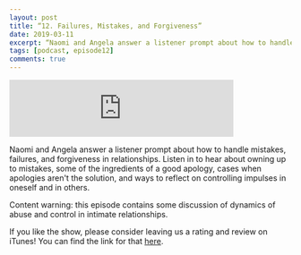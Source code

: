 ```yaml
---
layout: post
title: “12. Failures, Mistakes, and Forgiveness”
date: 2019-03-11
excerpt: “Naomi and Angela answer a listener prompt about how to handle mistakes, failures, and forgiveness in relationships.”
tags: [podcast, episode12]
comments: true
---
```

<iframe src="https://anchor.fm/queerly-yours/embed/episodes/12--Failures--Mistakes--and-Forgiveness-e3e5fj" height="102px" width="400px" frameborder="0" scrolling="no"></iframe>

Naomi and Angela answer a listener prompt about how to handle mistakes, failures, and forgiveness in relationships. Listen in to hear about owning up to mistakes, some of the ingredients of a good apology, cases when apologies aren't the solution, and ways to reflect on controlling impulses in oneself and in others.

Content warning: this episode contains some discussion of dynamics of abuse and control in intimate relationships.

If you like the show, please consider leaving us a rating and review on iTunes! You can find the link for that <a href="https://podcasts.apple.com/us/podcast/queerly-yours/id1441905053?ls=1&mt=2">here</a>.
